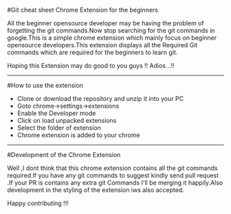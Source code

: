#Git cheat sheet Chrome Extension for the beginners

All the beginner opensource developer may be having the problem of forgetting the git commands.Now stop searching for the git commands in google.This is a simple chrome extension which mainly focus on beginner opensource developers.This extension displays all the Required Git commands which are required for the beginners to learn git.

Hoping this Extension may do good to you guys !! Adios ..!!


***
#How  to use the extension

- Clone or download the repository and unzip it into your PC
- Goto chrome->settings->extensions
- Enable the Developer mode
- Click on load unpacked extensions
- Select the folder of extension
- Chrome extension is added to your chrome 

***


#Development of the Chrome Extension

Well ,I dont think that this chrome extension contains all the git commands required.If you have any git commands to suggest kindly send pull request .If your PR is contains any extra git Commands I'll be merging it happily.Also development in the styling of the extension iws also accepted.

Happy contributing !!!
